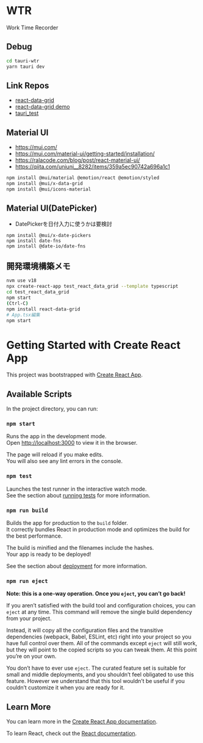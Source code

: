 # WTR
Work Time Recorder


## Debug

```bash
cd tauri-wtr
yarn tauri dev
```

## Link Repos

- [react-data-grid](https://github.com/adazzle/react-data-grid)
- [react-data-grid demo](https://adazzle.github.io/react-data-grid/)
- [tauri_test](https://github.com/marzg510/tauri_test)

## Material UI

- https://mui.com/
- https://mui.com/material-ui/getting-started/installation/
- https://ralacode.com/blog/post/react-material-ui/
- https://qiita.com/uniuni__8282/items/359a5ec90742a696a1c1

```bash
npm install @mui/material @emotion/react @emotion/styled
npm install @mui/x-data-grid
npm install @mui/icons-material
```

## Material UI(DatePicker)

- DatePickerを日付入力に使うかは要検討

```
npm install @mui/x-date-pickers
npm install date-fns
npm install @date-io/date-fns
```

## 開発環境構築メモ

```bash
nvm use v18
npx create-react-app test_react_data_grid --template typescript
cd test_react_data_grid
npm start
(Ctrl-C)
npm install react-data-grid
# App.tsx編集
npm start
```


# Getting Started with Create React App

This project was bootstrapped with [Create React App](https://github.com/facebook/create-react-app).

## Available Scripts

In the project directory, you can run:

### `npm start`

Runs the app in the development mode.\
Open [http://localhost:3000](http://localhost:3000) to view it in the browser.

The page will reload if you make edits.\
You will also see any lint errors in the console.

### `npm test`

Launches the test runner in the interactive watch mode.\
See the section about [running tests](https://facebook.github.io/create-react-app/docs/running-tests) for more information.

### `npm run build`

Builds the app for production to the `build` folder.\
It correctly bundles React in production mode and optimizes the build for the best performance.

The build is minified and the filenames include the hashes.\
Your app is ready to be deployed!

See the section about [deployment](https://facebook.github.io/create-react-app/docs/deployment) for more information.

### `npm run eject`

**Note: this is a one-way operation. Once you `eject`, you can’t go back!**

If you aren’t satisfied with the build tool and configuration choices, you can `eject` at any time. This command will remove the single build dependency from your project.

Instead, it will copy all the configuration files and the transitive dependencies (webpack, Babel, ESLint, etc) right into your project so you have full control over them. All of the commands except `eject` will still work, but they will point to the copied scripts so you can tweak them. At this point you’re on your own.

You don’t have to ever use `eject`. The curated feature set is suitable for small and middle deployments, and you shouldn’t feel obligated to use this feature. However we understand that this tool wouldn’t be useful if you couldn’t customize it when you are ready for it.

## Learn More

You can learn more in the [Create React App documentation](https://facebook.github.io/create-react-app/docs/getting-started).

To learn React, check out the [React documentation](https://reactjs.org/).
